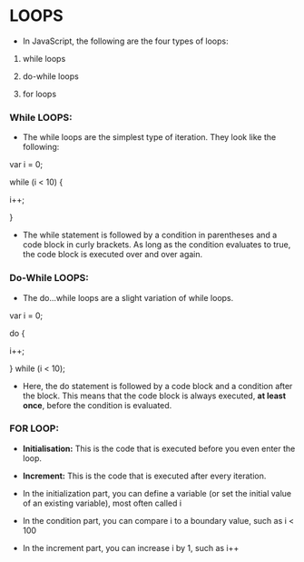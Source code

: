 # LOOPS

* In JavaScript, the following are the four types of loops:

1. while loops

2. do-while loops

3. for loops

### While LOOPS:

* The while loops are the simplest type of iteration. They look like the following:

var i = 0;

while (i < 10) {

i++;

}

* The while statement is followed by a condition in parentheses and a code block in curly brackets. As long as the condition evaluates to true, the code block is executed over and over again.


### Do-While LOOPS:

* The do...while loops are a slight variation of while loops. 

var i = 0;

do {

i++;

} while (i < 10);

* Here, the do statement is followed by a code block and a condition after the block. This means that the code block is always executed, **at least once**, before the condition is evaluated.


### FOR LOOP:

* **Initialisation:**
This is the code that is executed before you even enter the loop.

* **Increment:** This is the code that is executed after every iteration.

* In the initialization part, you can define a variable (or set the initial value of an existing
variable), most often called i

* In the condition part, you can compare i to a boundary value, such as i < 100

* In the increment part, you can increase i by 1, such as i++





